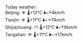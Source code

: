 Today weather:  
Beijing: ☀️   🌡️+12°C 🌬️↗4km/h  
Tianjin: ☀️   🌡️+11°C 🌬️→11km/h  
Shijiazhuang: ⛅️  🌡️+12°C 🌬️↑6km/h  
Tangshan: ☀️   🌡️+11°C 🌬️→17km/h  
